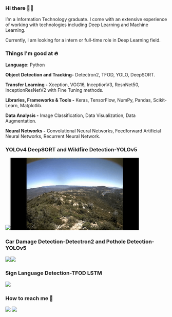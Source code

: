 ### Hi there 👋🏻 
I’m a Information Technology graduate. I come with an extensive experience of working with technologies including Deep Learning and Machine Learning.

Currently, I am looking for a intern or full-time role in Deep Learning field. 

### Things I'm good at :fire:
**Language:**  Python

**Object Detection and Tracking-** Detectron2, TFOD, YOLO, DeepSORT.

**Transfer Learning -** Xception, VGG16, InceptionV3, ResnNet50, InceptionResNetV2 with Fine Tuning methods.

**Libraries, Frameworks & Tools -** Keras, TensorFlow, NumPy, Pandas, Scikit-Learn, Matplotlib.

**Data Analysis -** Image Classification, Data Visualization, Data Augmentation.

**Neural Networks -** Convolutional Neural Networks, Feedforward Artificial Neural Networks, Recurrent Neural Network.

### YOLOv4 DeepSORT and Wildfire Detection-YOLOv5
<p align="left"><img src="https://github.com/vaidande/YOLOv4-DeepSORT/blob/ef5c436763998fe918198ddfd8689c55a8326528/outputs/demo1-compress.gif" width=400><img src="https://github.com/vaidande/Wildfire-Smoke-Detection-YOLOv5/blob/9424d68c8f3b14408409ba0a8ea247fa0cff250b/images/smoke-video.gif" width=400></p>

### Car Damage Detection-Detectron2 and Pothole Detection-YOLOv5
<p align="left"><img src="https://github.com/vaidande/Car-Damage-Detection-Detectron2/blob/b2c0ea2a8c57aede0cfd1ff1254f0f78fce25b01/video.gif" width=400><img src="https://github.com/vaidande/Pothole-Detection-YOLOv5/blob/05c1ddd07af523a4f6f37f163adb72e044a90be8/images/pothole-video.gif" width=400></p>

### Sign Language Detection-TFOD LSTM
<p align="left"><img src="https://github.com/vaidande/Sign-Language-Detection-TFOD-LSTM/blob/f72ef183562387e8ef3bcb044f4f7e42a1937c29/detectionvideo.gif" width=400>

### How to reach me 📱

[<img target="_blank" src="https://img.icons8.com/cotton/64/000000/whatsapp--v4.png"/>](https://wa.me/918605498378) [<img target="_blank" src="https://img.icons8.com/doodle/64/000000/linkedin-circled.png"/>](https://www.linkedin.com/in/ritik-vaidande-6a1117168/)

